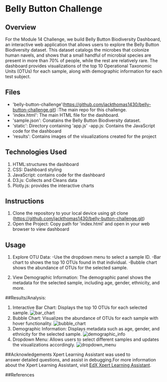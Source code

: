 # Belly Button Challenge

## Overview
 For the Module 14 Challenge, we build Belly Button Biodiversity Dashboard, an interactive web application that allows users to explore the Belly Button Biodiversity dataset. This dataset catalogs the microbes that colonize human navels, and shows that a small handful of microbial species are present in more than 70% of people, while the rest are relatively rare. The dashboard provides visualizations of the top 10 Operational Taxonomic Units (OTUs) for each sample, along with demographic information for each test subject.

## Files
- 'belly-button-challenge'(https://github.com/jackthomas1430/belly-button-challenge.git) :The main repo for this challenge. 
- 'index.html': The main HTML file for the dashboard.
- 'sample.json': Conatains the Belly Button Biodiversity dataset.
- 'static': Directory containing 'app.js'
    -app.js: Contains the JavaScript code for the dashboard
- 'results': Contains images of the visualizations created for the project

## Technologies Used

1. HTML:structures the dashboard
2. CSS: Dashboard styling
3. JavaScript: contains code for the dashboard
4. D3.js: Collects and Cleans data
5. Plotly.js: provides the interactive charts
       
## Instructions
1. Clone the repository to your local device using git clone (https://github.com/jackthomas1430/belly-button-challenge.git)
2. Open the Project: Copy path for 'index.html' and open in your web browser to view dashboard

## Usage

1. Explore OTU Data:
    -Use the dropdown menu to select a sample ID.
    -Bar chart to shows the top 10 OTUs found in that individual.
    -Bubble chart shows the abundance of OTUs for the selected sample.

2. View Demographic Information:
    The demographic panel shows the metadata for the selected sample, including age, gender, ethnicity, and more.

##Results/Analysis: 
1. Interactive Bar Chart: Displays the top 10 OTUs for each selected sample.
![bar_chart]()
2. Bubble Chart: Visualizes the abundance of OTUs for each sample with hover functionality.
![bubble_chart]()
3. Demographic Information: Displays metadata such as age, gender, and ethnicity for the selected
 sample.
 ![demographic_info]()
4. Dropdown Menu: Allows users to select different samples and updates the visualizations accordingly.
![dropdown_menu]()

     
##Acknowledgements
    Xpert Learning Assistant was used to answer detailed questions, and assist in debugging.For more information about the Xpert Learning Assistant, visit [EdX Xpert Learning Assistant](https://www.edx.org/). 
    
##References


